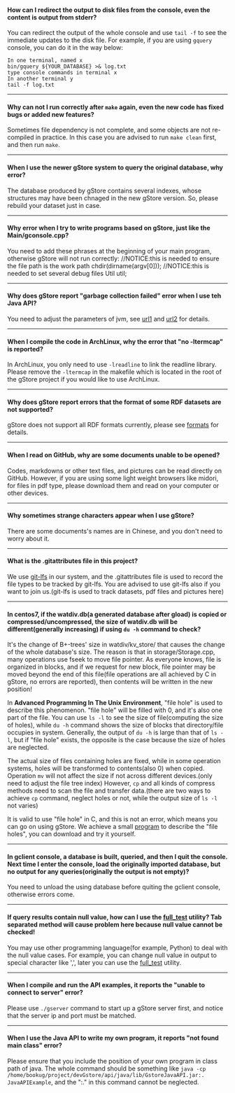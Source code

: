 #### How can I redirect the output to disk files from the console, even the content is output from stderr?

You can redirect the output of the whole console and use `tail -f` to see the immediate updates to the disk file.
For example, if you are using `gquery` console, you can do it in the way below:

```
In one terminal, named x
bin/gquery ${YOUR_DATABASE} >& log.txt
type console commands in terminal x
In another terminal y
tail -f log.txt

```

---

#### Why can not I run correctly after `make` again, even the new code has fixed bugs or added new features?

Sometimes file dependency is not complete, and some objects are not re-compiled in practice.
In this case you are advised to run `make clean` first, and then run `make`.

---

#### When I use the newer gStore system to query the original database, why error?

The database produced by gStore contains several indexes, whose structures may have been chnaged in the new gStore version. So, please rebuild your dataset just in case.

- - -

#### Why error when I try to write programs based on gStore, just like the Main/gconsole.cpp?

You need to add these phrases at the beginning of your main program, otherwise gStore will not run correctly:
	//NOTICE:this is needed to ensure the file path is the work path
	chdir(dirname(argv[0]));
	//NOTICE:this is needed to set several debug files
    Util util;

- - -

#### Why does gStore report "garbage collection failed" error when I use teh Java API?

You need to adjust the parameters of jvm, see [url1](http://www.cnblogs.com/edwardlauxh/archive/2010/04/25/1918603.html) and [url2](http://www.cnblogs.com/redcreen/archive/2011/05/04/2037057.html) for details.

- - -

#### When I compile the code in ArchLinux, why the error that "no -ltermcap" is reported?

In ArchLinux, you only need to use `-lreadline` to link the readline library. Please remove the `-ltermcap` in the makefile which is located in the root of the gStore project if you would like to use ArchLinux.

- - -

#### Why does gStore report errors that the format of some RDF datasets are not supported?

gStore does not support all RDF formats currently, please see [formats](../test/format_question.txt) for details.

- - -

#### When I read on GitHub, why are some documents unable to be opened?

Codes, markdowns or other text files, and pictures can be read directly on GitHub. However, if you are using some light weight browsers like midori, for files in pdf type, please download them and read on your computer or other devices.

- - -

#### Why sometimes strange characters appear when I use gStore?

There are some documents's names are in Chinese, and you don't need to worry about it.

- - -

#### What is the .gitattributes file in this project?

We use [git-lfs](https://github.com/github/git-lfs) in our system, and the .gitattributes file is used to record the file types to be tracked by git-lfs. You are advised to use git-lfs also if you want to join us.(git-lfs is used to track datasets, pdf files and pictures here)

- - -

#### In centos7, if the watdiv.db(a generated database after gload) is copied or compressed/uncompressed, the size of watdiv.db will be different(generally increasing) if using `du -h` command to check?

It's the change of B+-trees' size in watdiv/kv_store/ that causes the change of the whole database's size. The reason is that in storage/Storage.cpp, many operations use fseek to move file pointer. As everyone knows, file is organized in blocks, and if we request for new block, file pointer may be moved beyond the end of this file(file operations are all achieved by C in gStore, no errors are reported), then contents will be written in the new position!

In **Advanced Programming In The Unix Environment**, "file hole" is used to describe this phenomenon. "file hole" will be filled with 0, and it's also one part of the file. You can use `ls -l` to see the size of file(computing the size of holes), while `du -h` command shows the size of blocks that directory/file occupies in system. Generally, the output of `du -h` is large than that of `ls -l`, but if "file hole" exists, the opposite is the case because the size of holes are neglected.

The actual size of files containing holes are fixed, while in some operation systems, holes will be transformed to contents(also 0) when copied. Operation `mv` will not affect the size if not across different devices.(only need to adjust the file tree index) However, `cp` and all kinds of compress methods need to scan the file and transfer data.(there are two ways to achieve `cp` command, neglect holes or not, while the output size of `ls -l` not varies)

It is valid to use "file hole" in C, and this is not an error, which means you can go on using gStore. We achieve a small [program](../test/hole.c) to describe the "file holes", you can download and try it yourself.

- - -

#### In gclient console, a database is built, queried, and then I quit the console. Next time I enter the console, load the originally imported database, but no output for any queries(originally the output is not empty)?

You need to unload the using database before quiting the gclient console, otherwise errors come.

- - -

#### If query results contain null value, how can I use the [full_test](../test/full_test.sh) utility? Tab separated method will cause problem here because null value cannot be checked!

You may use other programming language(for example, Python) to deal with the null value cases. For example, you can change null value in output to special character like ',', later you can use the [full_test](../test/full_test.sh) utility.

- - -

#### When I compile and run the API examples, it reports the "unable to connect to server" error?

Please use `./gserver` command to start up a gStore server first, and notice that the server ip and port must be matched.

- - -

#### When I use the Java API to write my own program, it reports "not found main class" error?

Please ensure that you include the position of your own program in class path of java. The whole command should be something like `java -cp /home/bookug/project/devGstore/api/java/lib/GstoreJavaAPI.jar:. JavaAPIExample`, and the ":." in this command cannot be neglected.

